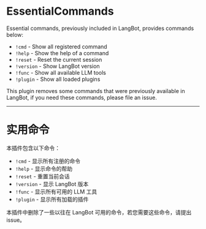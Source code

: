 # EssentialCommands

Essential commands, previously included in LangBot, provides commands below:

- `!cmd` - Show all registered command
- `!help` - Show the help of a command
- `!reset` - Reset the current session
- `!version` - Show LangBot version
- `!func` - Show all available LLM tools
- `!plugin` - Show all loaded plugins

This plugin removes some commands that were previously available in LangBot, if you need these commands, please file an issue.

<hr/>

# 实用命令

本插件包含以下命令：

- `!cmd` - 显示所有注册的命令
- `!help` - 显示命令的帮助
- `!reset` - 重置当前会话
- `!version` - 显示 LangBot 版本
- `!func` - 显示所有可用的 LLM 工具
- `!plugin` - 显示所有加载的插件

本插件中删除了一些以往在 LangBot 可用的命令，若您需要这些命令，请提出 issue。 